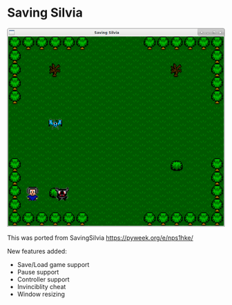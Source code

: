 # Saving Silvia

![Saving Silvia](/screenshots/game.png?raw=true "Saving Silvia screenshot")

This was ported from SavingSilvia
https://pyweek.org/e/nps1hke/

New features added:
 * Save/Load game support
 * Pause support
 * Controller support
 * Invinciblity cheat
 * Window resizing
